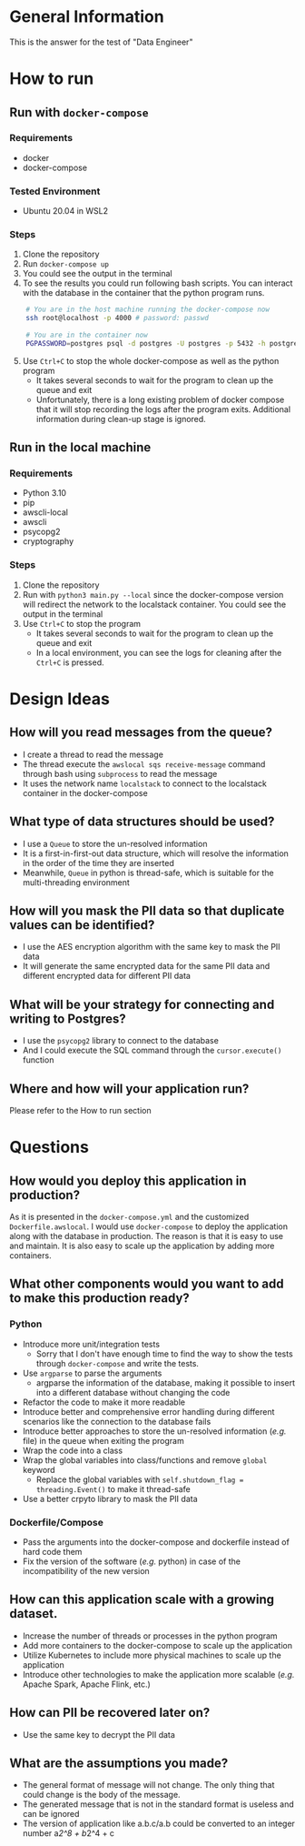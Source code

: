 # General Information
This is the answer for the test of "Data Engineer"

# How to run
## Run with `docker-compose`
### Requirements
- docker
- docker-compose
### Tested Environment
- Ubuntu 20.04 in WSL2

### Steps
1. Clone the repository
2. Run `docker-compose up`
3. You could see the output in the terminal
4. To see the results you could run following bash scripts. You can interact with the database in the container that the python program runs.
```bash
    # You are in the host machine running the docker-compose now
    ssh root@localhost -p 4000 # password: passwd
    
    # You are in the container now
    PGPASSWORD=postgres psql -d postgres -U postgres -p 5432 -h postgres -c "SELECT * FROM user_logins"
```
5. Use `Ctrl+C` to stop the whole docker-compose as well as the python program
   - It takes several seconds to wait for the program to clean up the queue and exit
   - Unfortunately, there is a long existing problem of docker compose that it will stop recording the logs after the program exits. Additional information during clean-up stage is ignored. 

## Run in the local machine
### Requirements
- Python 3.10
- pip
- awscli-local 
- awscli 
- psycopg2 
- cryptography

### Steps
1. Clone the repository
2. Run with `python3 main.py --local` since the docker-compose version will redirect the network to the localstack container. You could see the output in the terminal
3. Use `Ctrl+C` to stop the program
   - It takes several seconds to wait for the program to clean up the queue and exit
   - In a local environment, you can see the logs for cleaning after the `Ctrl+C` is pressed.

# Design Ideas

## How will you read messages from the queue?
- I create a thread to read the message
- The thread execute the `awslocal sqs receive-message` command through bash using `subprocess` to read the message
- It uses the network name `localstack` to connect to the localstack container in the docker-compose

## What type of data structures should be used?
- I use a `Queue` to store the un-resolved information
- It is a first-in-first-out data structure, which will resolve the information in the order of the time they are inserted
- Meanwhile, `Queue` in python is thread-safe, which is suitable for the multi-threading environment

## How will you mask the PII data so that duplicate values can be identified?
- I use the AES encryption algorithm with the same key to mask the PII data
- It will generate the same encrypted data for the same PII data and different encrypted data for different PII data

## What will be your strategy for connecting and writing to Postgres?
- I use the `psycopg2` library to connect to the database
- And I could execute the SQL command through the `cursor.execute()` function

## Where and how will your application run?
Please refer to the How to run section


# Questions

## How would you deploy this application in production?
As it is presented in the `docker-compose.yml` and the customized `Dockerfile.awslocal`. I would use `docker-compose` to deploy the application along with the database in production. The reason is that it is easy to use and maintain. It is also easy to scale up the application by adding more containers.

## What other components would you want to add to make this production ready?
### Python
- Introduce more unit/integration tests
  - Sorry that I don't have enough time to find the way to show the tests through `docker-compose` and write the tests. 
- Use `argparse` to parse the arguments
  - argparse the information of the database, making it possible to insert into a different database without changing the code
- Refactor the code to make it more readable
- Introduce better and comprehensive error handling during different scenarios like the connection to the database fails
- Introduce better approaches to store the un-resolved information (*e.g.* file) in the queue when exiting the program
- Wrap the code into a class
- Wrap the global variables into class/functions and remove `global` keyword
  - Replace the global variables with `self.shutdown_flag = threading.Event()` to make it thread-safe
- Use a better crpyto library to mask the PII data

### Dockerfile/Compose
- Pass the arguments into the docker-compose and dockerfile instead of hard code them
- Fix the version of the software (*e.g.* python) in case of the incompatibility of the new version

## How can this application scale with a growing dataset.
- Increase the number of threads or processes in the python program
- Add more containers to the docker-compose to scale up the application
- Utilize Kubernetes to include more physical machines to scale up the application
- Introduce other technologies to make the application more scalable (*e.g.* Apache Spark, Apache Flink, etc.)

## How can PII be recovered later on?
- Use the same key to decrypt the PII data

## What are the assumptions you made?
- The general format of message will not change. The only thing that could change is the body of the message.
- The generated message that is not in the standard format is useless and can be ignored
- The version of application like a.b.c/a.b could be converted to an integer number a*2^8 + b*2^4 + c
